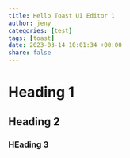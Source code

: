```yaml
---
title: Hello Toast UI Editor 1
author: jeny
categories: [test]
tags: [toast]
date: 2023-03-14 10:01:34 +00:00
share: false
---
```


# Heading 1
## Heading 2
### HEading 3
